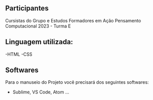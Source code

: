 ## Participantes

Cursistas do Grupo e Estudos Formadores em Ação Pensamento Computacional 2023 - Turma E

## Linguagem utilizada:

-HTML
-CSS

## Softwares
Para o manuseio do Projeto você precisará dos seguintes softwares:
- Sublime, VS Code, Atom ...
